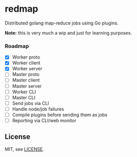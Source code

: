# redmap

Distributed golang map-reduce jobs using Go plugins.

**Note:** this is very much a wip and just for learning purposes.

### Roadmap

- [x] Worker proto
- [x] Worker client
- [x] Worker server
- [ ] Master proto
- [ ] Master client
- [ ] Master server
- [ ] Worker CLI
- [ ] Master CLI
- [ ] Send jobs via CLI
- [ ] Handle node/job failures
- [ ] Compile plugins before sending them as jobs
- [ ] Reporting via CLI/web monitor

## License

MIT, see [LICENSE](/LICENSE).